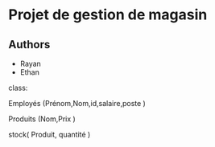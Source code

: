 # Projet de gestion de magasin

## Authors

- Rayan
- Ethan

class:

Employés (Prénom,Nom,id,salaire,poste )

Produits (Nom,Prix )

stock( Produit, quantité )
